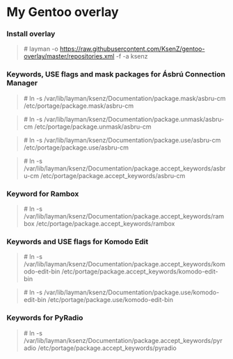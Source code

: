 My Gentoo overlay
==============

### Install overlay ###

> \# layman -o https://raw.githubusercontent.com/KsenZ/gentoo-overlay/master/repositories.xml -f -a ksenz

### Keywords, USE flags and mask packages for Ásbrú Connection Manager

> \# ln -s /var/lib/layman/ksenz/Documentation/package.mask/asbru-cm /etc/portage/package.mask/asbru-cm

> \# ln -s /var/lib/layman/ksenz/Documentation/package.unmask/asbru-cm /etc/portage/package.unmask/asbru-cm

> \# ln -s /var/lib/layman/ksenz/Documentation/package.use/asbru-cm /etc/portage/package.use/asbru-cm

> \# ln -s /var/lib/layman/ksenz/Documentation/package.accept_keywords/asbru-cm /etc/portage/package.accept_keywords/asbru-cm
### Keyword for Rambox

> \# ln -s /var/lib/layman/ksenz/Documentation/package.accept_keywords/rambox /etc/portage/package.accept_keywords/rambox

### Keywords and USE flags for Komodo Edit

> \# ln -s /var/lib/layman/ksenz/Documentation/package.accept_keywords/komodo-edit-bin /etc/portage/package.accept_keywords/komodo-edit-bin

> \# ln -s /var/lib/layman/ksenz/Documentation/package.use/komodo-edit-bin /etc/portage/package.use/komodo-edit-bin

### Keywords for PyRadio

> \# ln -s /var/lib/layman/ksenz/Documentation/package.accept_keywords/pyradio /etc/portage/package.accept_keywords/pyradio
